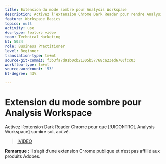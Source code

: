 ```yaml
---
title: Extension du mode sombre pour Analysis Workspace
description: Activez l’extension Chrome Dark Reader pour rendre Analysis Workspace sombre.
feature: Workspace Basics
topics: null
activity: use
doc-type: feature video
team: Technical Marketing
kt: 5034
role: Business Practitioner
level: Beginner
translation-type: tm+mt
source-git-commit: f3b3fa7d91b0cb21005b57768ca23ed6700fcc03
workflow-type: tm+mt
source-wordcount: '53'
ht-degree: 43%

---
```



# Extension du mode sombre pour Analysis Workspace

Activez l’extension Dark Reader Chrome pour que [!UICONTROL Analysis Workspace] sombre soit activé.

>[!VIDEO](https://video.tv.adobe.com/v/33774/?quality=12)

**Remarque :** Il s’agit d’une extension Chrome publique et n’est pas affilié aux produits Adobes.
